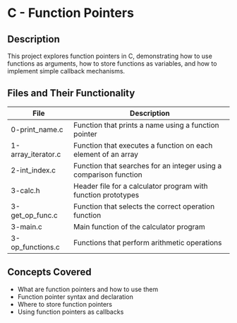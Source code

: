# C - Function Pointers

## Description
This project explores function pointers in C, demonstrating how to use functions as arguments, how to store functions as variables, and how to implement simple callback mechanisms.

## Files and Their Functionality

| File | Description |
| ---- | ----------- |
| 0-print_name.c | Function that prints a name using a function pointer |
| 1-array_iterator.c | Function that executes a function on each element of an array |
| 2-int_index.c | Function that searches for an integer using a comparison function |
| 3-calc.h | Header file for a calculator program with function prototypes |
| 3-get_op_func.c | Function that selects the correct operation function |
| 3-main.c | Main function of the calculator program |
| 3-op_functions.c | Functions that perform arithmetic operations |

## Concepts Covered
- What are function pointers and how to use them
- Function pointer syntax and declaration
- Where to store function pointers
- Using function pointers as callbacks
